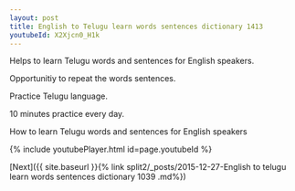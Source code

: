 ```yaml
---
layout: post
title: English to Telugu learn words sentences dictionary 1413 
youtubeId: X2Xjcn0_H1k
---
```

 
 
Helps to learn Telugu words and sentences for English speakers.

Opportunitiy to repeat the words sentences. 

Practice Telugu language. 
 
10 minutes practice every day. 
 
How to learn Telugu words and sentences for English speakers 
 
{% include youtubePlayer.html id=page.youtubeId %}
 
 
[Next]({{ site.baseurl }}{% link  split2/_posts/2015-12-27-English to telugu learn words sentences dictionary 1039 .md%})
 
